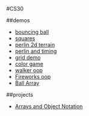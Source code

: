 #CS30

##demos
- [bouncing ball](04-bouncingBalls)
- [squares](05-quadrilateralDisarray)
- [perlin 2d terrain](07-perlinTerrainGen)
- [perlin and timing](08-perlin)
- [grid demo](09-2d-grid)
- [color game](10-color-game)
- [walker oop](16-walker)
- [Fireworks oop](18-fireworks)
- [Ball Array](19-ball-array)

##projects
- [Arrays and Object Notation](array-assignment)